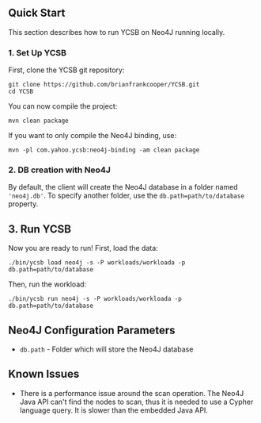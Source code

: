 <!--
Copyright (c) 2012 - 2016 YCSB contributors. All rights reserved.

Licensed under the Apache License, Version 2.0 (the "License"); you
may not use this file except in compliance with the License. You
may obtain a copy of the License at

http://www.apache.org/licenses/LICENSE-2.0

Unless required by applicable law or agreed to in writing, software
distributed under the License is distributed on an "AS IS" BASIS,
WITHOUT WARRANTIES OR CONDITIONS OF ANY KIND, either express or
implied. See the License for the specific language governing
permissions and limitations under the License. See accompanying
LICENSE file.
-->

## Quick Start

This section describes how to run YCSB on Neo4J running locally.

### 1. Set Up YCSB

First, clone the YCSB git repository:

    git clone https://github.com/brianfrankcooper/YCSB.git
    cd YCSB

You can now compile the project:

    mvn clean package

If you want to only compile the Neo4J binding, use:

    mvn -pl com.yahoo.ycsb:neo4j-binding -am clean package

### 2. DB creation with Neo4J

By default, the client will create the Neo4J database in a folder named ```'neo4j.db'```.
To specify another folder, use the  ```db.path=path/to/database``` property.


## 3. Run YCSB

Now you are ready to run! First, load the data:

    ./bin/ycsb load neo4j -s -P workloads/workloada -p db.path=path/to/database

Then, run the workload:

    ./bin/ycsb run neo4j -s -P workloads/workloada -p db.path=path/to/database

## Neo4J Configuration Parameters

* ```db.path``` - Folder which will store the Neo4J database

## Known Issues

* There is a performance issue around the scan operation. The Neo4J Java API can't find the nodes to scan, thus it is needed to use a Cypher language query. It is slower than the embedded Java API.
